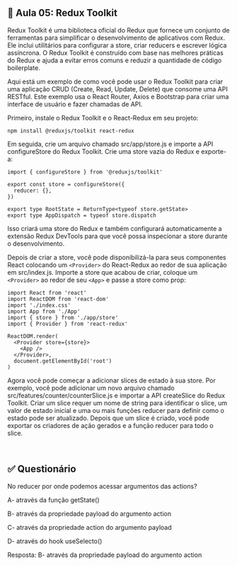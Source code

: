 ## 📝 Aula 05: Redux Toolkit
Redux Toolkit é uma biblioteca oficial do Redux que fornece um conjunto de ferramentas para simplificar o desenvolvimento de aplicativos com Redux. Ele inclui utilitários para configurar a store, criar reducers e escrever lógica assíncrona. O Redux Toolkit é construído com base nas melhores práticas do Redux e ajuda a evitar erros comuns e reduzir a quantidade de código boilerplate.

Aqui está um exemplo de como você pode usar o Redux Toolkit para criar uma aplicação CRUD (Create, Read, Update, Delete) que consome uma API RESTful. Este exemplo usa o React Router, Axios e Bootstrap para criar uma interface de usuário e fazer chamadas de API.

Primeiro, instale o Redux Toolkit e o React-Redux em seu projeto:
```
npm install @reduxjs/toolkit react-redux
```

Em seguida, crie um arquivo chamado src/app/store.js e importe a API configureStore do Redux Toolkit. Crie uma store vazia do Redux e exporte-a:
```
import { configureStore } from '@reduxjs/toolkit'

export const store = configureStore({
  reducer: {},
})

export type RootState = ReturnType<typeof store.getState>
export type AppDispatch = typeof store.dispatch
```

Isso criará uma store do Redux e também configurará automaticamente a extensão Redux DevTools para que você possa inspecionar a store durante o desenvolvimento.

Depois de criar a store, você pode disponibilizá-la para seus componentes React colocando um ``<Provider>`` do React-Redux ao redor de sua aplicação em src/index.js. Importe a store que acabou de criar, coloque um ``<Provider>`` ao redor de seu ``<App>`` e passe a store como prop:
```
import React from 'react'
import ReactDOM from 'react-dom'
import './index.css'
import App from './App'
import { store } from './app/store'
import { Provider } from 'react-redux'

ReactDOM.render(
  <Provider store={store}>
    <App />
  </Provider>,
  document.getElementById('root')
)
```

Agora você pode começar a adicionar slices de estado à sua store. Por exemplo, você pode adicionar um novo arquivo chamado src/features/counter/counterSlice.js e importar a API createSlice do Redux Toolkit. Criar um slice requer um nome de string para identificar o slice, um valor de estado inicial e uma ou mais funções reducer para definir como o estado pode ser atualizado. Depois que um slice é criado, você pode exportar os criadores de ação gerados e a função reducer para todo o slice.

<br>

## ✅ Questionário
No reducer por onde podemos acessar argumentos das actions?

A- através da função getState()

B- através da propriedade payload do argumento action

C- através da propriedade action do argumento payload

D- através do hook useSelecto()

Resposta: B- através da propriedade payload do argumento action